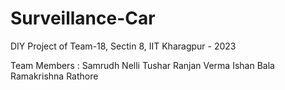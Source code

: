 # Surveillance-Car
DIY Project of Team-18, Sectin 8, IIT Kharagpur - 2023

Team Members :
Samrudh Nelli
Tushar Ranjan Verma
Ishan Bala
Ramakrishna Rathore
